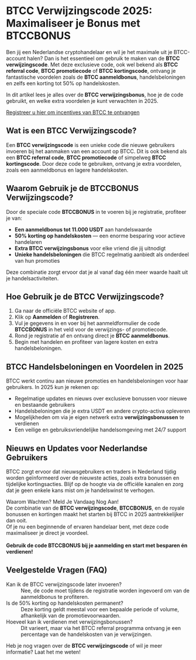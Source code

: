 
<h1>BTCC Verwijzingscode 2025: Maximaliseer je Bonus met BTCCBONUS</h1>
<p>Ben jij een Nederlandse cryptohandelaar en wil je het maximale uit je BTCC-account halen? Dan is het essentieel om gebruik te maken van de <strong>BTCC verwijzingscode</strong>. Met deze exclusieve code, ook wel bekend als <strong>BTCC referral code</strong>, <strong>BTCC promotiecode</strong> of <strong>BTCC kortingscode</strong>, ontvang je fantastische voordelen zoals de <strong>BTCC aanmeldbonus</strong>, handelsbeloningen en zelfs een korting tot 50% op handelskosten.</p>
<p>In dit artikel lees je alles over de <strong>BTCC verwijzingsbonus</strong>, hoe je de code gebruikt, en welke extra voordelen je kunt verwachten in 2025.</p>
<p><a href="https://partner.btcc.com/us/c/BTCCBONUS/9303" target="_blank">Registreer u hier om incentives van BTCC te ontvangen</a></p>

<img src="https://images.mirror-media.xyz/publication-images/hqUnb1SNqiBLtBbWor7b2.png?height=960&amp;width=1920" decoding="async" data-nimg="fill" class="css-xah9so" style="position:absolute;top:0;left:0;bottom:0;right:0;box-sizing:border-box;padding:0;border:none;margin:auto;display:block;width:0;height:0;min-width:100%;max-width:100%;min-height:100%;max-height:100%">
<h2>Wat is een BTCC Verwijzingscode?</h2>
<p>Een <strong>BTCC verwijzingscode</strong> is een unieke code die nieuwe gebruikers invoeren bij het aanmaken van een account op BTCC. Dit is ook bekend als een <strong>BTCC referral code</strong>, <strong>BTCC promotiecode</strong> of simpelweg <strong>BTCC kortingscode</strong>. Door deze code te gebruiken, ontvang je extra voordelen, zoals een aanmeldbonus en lagere handelskosten.</p>
<h2>Waarom Gebruik je de BTCCBONUS Verwijzingscode?</h2>
<p>Door de speciale code <strong>BTCCBONUS</strong> in te voeren bij je registratie, profiteer je van:</p>
<ul>
<li><strong>Een aanmeldbonus tot 11.000 USDT</strong> aan handelswaarde</li>
<li><strong>50% korting op handelskosten</strong> — een enorme besparing voor actieve handelaren</li>
<li><strong>Extra BTCC verwijzingsbonus</strong> voor elke vriend die jij uitnodigt</li>
<li><strong>Unieke handelsbeloningen</strong> die BTCC regelmatig aanbiedt als onderdeel van hun promoties</li>
</ul>
<p>Deze combinatie zorgt ervoor dat je al vanaf dag één meer waarde haalt uit je handelsactiviteiten.</p>
<h2>Hoe Gebruik je de BTCC Verwijzingscode?</h2>
<ol>
<li>Ga naar de officiële BTCC website of app.</li>
<li>Klik op <strong>Aanmelden</strong> of <strong>Registreren</strong>.</li>
<li>Vul je gegevens in en voer bij het aanmeldformulier de code <strong>BTCCBONUS</strong> in het veld voor de verwijzings- of promotiecode.</li>
<li>Rond je registratie af en ontvang direct je <strong>BTCC aanmeldbonus</strong>.</li>
<li>Begin met handelen en profiteer van lagere kosten en extra handelsbeloningen.</li>
</ol>
<h2>BTCC Handelsbeloningen en Voordelen in 2025</h2>
<p>BTCC werkt continu aan nieuwe promoties en handelsbeloningen voor haar gebruikers. In 2025 kun je rekenen op:</p>
<ul>
<li>Regelmatige updates en nieuws over exclusieve bonussen voor nieuwe en bestaande gebruikers</li>
<li>Handelsbeloningen die je extra USDT en andere crypto-activa opleveren</li>
<li>Mogelijkheden om via je eigen netwerk extra <strong>verwijzingsbonussen</strong> te verdienen</li>
<li>Een veilige en gebruiksvriendelijke handelsomgeving met 24/7 support</li>
</ul>
<h2>Nieuws en Updates voor Nederlandse Gebruikers</h2>
<p>BTCC zorgt ervoor dat nieuwsgebruikers en traders in Nederland tijdig worden geïnformeerd over de nieuwste acties, zoals extra bonussen en tijdelijke kortingsacties. Blijf op de hoogte via de officiële kanalen en zorg dat je geen enkele kans mist om je handelswinst te verhogen.</p>
<div class="cta">
Waarom Wachten? Meld Je Vandaag Nog Aan!<br />
De combinatie van de <strong>BTCC verwijzingscode</strong>, <strong>BTCCBONUS</strong>, en de royale bonussen en kortingen maakt het starten bij BTCC in 2025 aantrekkelijker dan ooit.<br />
Of je nu een beginnende of ervaren handelaar bent, met deze code maximaliseer je direct je voordeel.<br />
<br />
<strong>Gebruik de code BTCCBONUS bij je aanmelding en start met besparen én verdienen!</strong>
</div>
<h2>Veelgestelde Vragen (FAQ)</h2>
<dl class="faq">
<dt>Kan ik de BTCC verwijzingscode later invoeren?</dt>
<dd>Nee, de code moet tijdens de registratie worden ingevoerd om van de aanmeldbonus te profiteren.</dd>
<dt>Is de 50% korting op handelskosten permanent?</dt>
<dd>Deze korting geldt meestal voor een bepaalde periode of volume, afhankelijk van de promotievoorwaarden.</dd>
<dt>Hoeveel kan ik verdienen met verwijzingsbonussen?</dt>
<dd>Dit varieert, maar via het BTCC referral programma ontvang je een percentage van de handelskosten van je verwijzingen.</dd>
</dl>
<p>Heb je nog vragen over de <strong>BTCC verwijzingscode</strong> of wil je meer informatie? Laat het me weten!</p>
</body>
</html>
